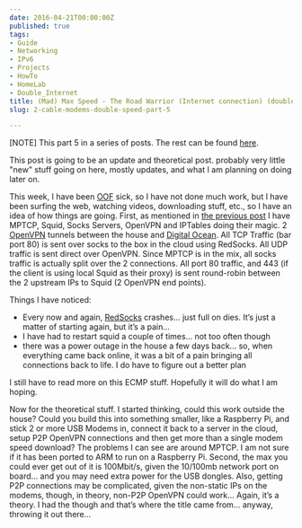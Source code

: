 ```yaml
---
date: 2016-04-21T00:00:00Z
published: true
tags:
- Guide
- Networking
- IPv6
- Projects
- HowTo
- HomeLab
- Double_Internet
title: (Mad) Max Speed - The Road Warrior (Internet connection) (double speed internet Part 5)
slug: 2-cable-modems-double-speed-part-5

---
```

 

[NOTE] This part 5 in a series of posts. The rest can be found [here](https://www.tiernanotoole.ie/tag/Double_Internet/).

This post is going to be an update and theoretical post. probably very little "new" stuff going on here, mostly updates, and what I am planning on doing later on.

This week, I have been [OOF][1] sick, so I have not done much work, but I have been surfing the web, watching videos, downloading stuff, etc., so I have an idea of how things are going. First, as mentioned in [the previous post][2] I have MPTCP, Squid, Socks Servers, OpenVPN and IPTables doing their magic. 2 [OpenVPN][5] tunnels between the house and [Digital Ocean][3]. All TCP Traffic (bar port 80) is sent over socks to the box in the cloud using RedSocks. All UDP traffic is sent direct over OpenVPN. Since MPTCP is in the mix, all socks traffic is actually split over the 2 connections. All port 80 traffic, and 443 (if the client is using local Squid as their proxy) is sent round-robin between the 2 upstream IPs to Squid (2 OpenVPN end points).  

Things I have noticed:

* Every now and again, [RedSocks][4] crashes... just full on dies. It’s just a matter of starting again, but it’s a pain...
* I have had to restart squid a couple of times... not too often though
* there was a power outage in the house a few days back... so, when everything came back online, it was a bit of a pain bringing all connections back to life. I do have to figure out a better plan

I still have to read more on this ECMP stuff. Hopefully it will do what I am hoping.

Now for the theoretical stuff. I started thinking, could this work outside the house? Could you build this into something smaller, like a Raspberry Pi, and stick 2 or more USB Modems in, connect it back to a server in the cloud, setup P2P OpenVPN connections and then get more than a single modem speed download? The problems I can see are around MPTCP. I am not sure if it has been ported to ARM to run on a Raspberry Pi. Second, the max you could ever get out of it is 100Mbit/s, given the 10/100mb network port on board... and you may need extra power for the USB dongles. Also, getting P2P connections may be complicated, given the non-static IPs on the modems, though, in theory, non-P2P OpenVPN could work... Again, it’s a theory. I had the though and that’s where the title came from... anyway, throwing it out there...


[1]:http://blogs.technet.com/b/exchange/archive/2004/07/12/180899.aspx
[2]:https://www.tiernanotoole.ie/2016/04/14/2-cable-modems-double-speed-part-4.html
[3]:https://m.do.co/c/d4d345b83b55
[4]:https://github.com/darkk/redsocks
[5]:http://www.openvpn.net

